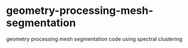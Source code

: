 # geometry-processing-mesh-segmentation
geometry processing mesh segmentation code using spectral clustering 
